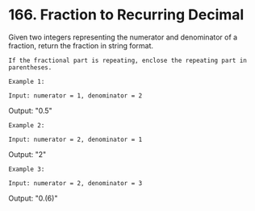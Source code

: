 # 166. Fraction to Recurring Decimal

Given two integers representing the numerator and denominator of a fraction, return the
        fraction in string format.

    If the fractional part is repeating, enclose the repeating part in parentheses.

    Example 1:

    Input: numerator = 1, denominator = 2
Output: "0.5"

    Example 2:

    Input: numerator = 2, denominator = 1
Output: "2"

    Example 3:

    Input: numerator = 2, denominator = 3
Output: "0.(6)"